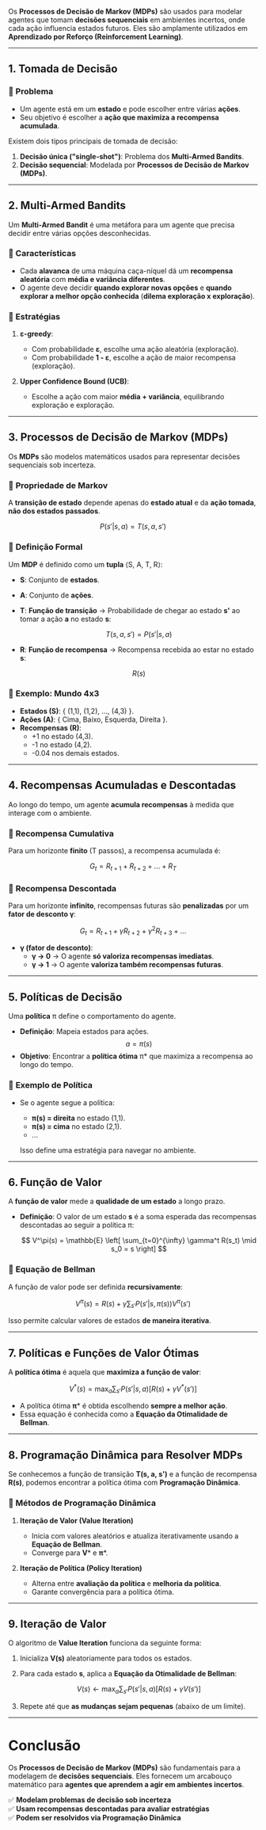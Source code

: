 Os **Processos de Decisão de Markov (MDPs)** são usados para modelar agentes que tomam **decisões sequenciais** em ambientes incertos, onde cada ação influencia estados futuros. Eles são amplamente utilizados em **Aprendizado por Reforço (Reinforcement Learning)**.

---

## 1. Tomada de Decisão

### 🔹 Problema
- Um agente está em um **estado** e pode escolher entre várias **ações**.
- Seu objetivo é escolher a **ação que maximiza a recompensa acumulada**.

Existem dois tipos principais de tomada de decisão:
1. **Decisão única ("single-shot")**: Problema dos **Multi-Armed Bandits**.
2. **Decisão sequencial**: Modelada por **Processos de Decisão de Markov (MDPs)**.

---

## 2. Multi-Armed Bandits

Um **Multi-Armed Bandit** é uma metáfora para um agente que precisa decidir entre várias opções desconhecidas.

### 🔹 Características
- Cada **alavanca** de uma máquina caça-níquel dá um **recompensa aleatória** com **média e variância diferentes**.
- O agente deve decidir **quando explorar novas opções** e **quando explorar a melhor opção conhecida** (**dilema exploração x exploração**).

### 🔹 Estratégias
1. **ε-greedy**:  
   - Com probabilidade **ε**, escolhe uma ação aleatória (exploração).  
   - Com probabilidade **1 - ε**, escolhe a ação de maior recompensa (exploração).

2. **Upper Confidence Bound (UCB)**:  
   - Escolhe a ação com maior **média + variância**, equilibrando exploração e exploração.

---

## 3. Processos de Decisão de Markov (MDPs)

Os **MDPs** são modelos matemáticos usados para representar decisões sequenciais sob incerteza.

### 🔹 **Propriedade de Markov**
A **transição de estado** depende apenas do **estado atual** e da **ação tomada**, **não dos estados passados**.

$$
P(s' | s, a) = T(s, a, s')
$$

### 🔹 **Definição Formal**
Um **MDP** é definido como um **tupla** ⟨S, A, T, R⟩:
- **S**: Conjunto de **estados**.
- **A**: Conjunto de **ações**.
- **T**: **Função de transição** → Probabilidade de chegar ao estado **s'** ao tomar a ação **a** no estado **s**:
  
  $$
  T(s,a,s') = P(s' | s,a)
  $$

- **R**: **Função de recompensa** → Recompensa recebida ao estar no estado **s**:

  $$
  R(s)
  $$

### 🔹 **Exemplo: Mundo 4x3**
- **Estados (S)**: { (1,1), (1,2), ..., (4,3) }.
- **Ações (A)**: { Cima, Baixo, Esquerda, Direita }.
- **Recompensas (R)**:
  - +1 no estado (4,3).
  - -1 no estado (4,2).
  - -0.04 nos demais estados.

---

## 4. Recompensas Acumuladas e Descontadas

Ao longo do tempo, um agente **acumula recompensas** à medida que interage com o ambiente.

### 🔹 **Recompensa Cumulativa**
Para um horizonte **finito** (T passos), a recompensa acumulada é:

$$
G_t = R_{t+1} + R_{t+2} + ... + R_T
$$

### 🔹 **Recompensa Descontada**
Para um horizonte **infinito**, recompensas futuras são **penalizadas** por um **fator de desconto γ**:

$$
G_t = R_{t+1} + \gamma R_{t+2} + \gamma^2 R_{t+3} + ...
$$

- **γ (fator de desconto)**:  
  - **γ → 0** → O agente **só valoriza recompensas imediatas**.  
  - **γ → 1** → O agente **valoriza também recompensas futuras**.

---

## 5. Políticas de Decisão

Uma **política** π define o comportamento do agente.

- **Definição**: Mapeia estados para ações.
  $$
  a = \pi(s)
  $$
- **Objetivo**: Encontrar a **política ótima** π* que maximiza a recompensa ao longo do tempo.

### 🔹 **Exemplo de Política**
- Se o agente segue a política:
  - **π(s) = direita** no estado (1,1).
  - **π(s) = cima** no estado (2,1).
  - ...
  
  Isso define uma estratégia para navegar no ambiente.

---

## 6. Função de Valor

A **função de valor** mede a **qualidade de um estado** a longo prazo.

- **Definição**: O valor de um estado **s** é a soma esperada das recompensas descontadas ao seguir a política π:

  $$
  V^\pi(s) = \mathbb{E} \left[ \sum_{t=0}^{\infty} \gamma^t R(s_t) \mid s_0 = s \right]
  $$

### 🔹 **Equação de Bellman**
A função de valor pode ser definida **recursivamente**:

$$
V^\pi(s) = R(s) + \gamma \sum_{s'} P(s' | s, \pi(s)) V^\pi(s')
$$

Isso permite calcular valores de estados **de maneira iterativa**.

---

## 7. Políticas e Funções de Valor Ótimas

A **política ótima** é aquela que **maximiza a função de valor**:

$$
V^*(s) = \max_a \sum_{s'} P(s' | s, a) [ R(s) + \gamma V^*(s') ]
$$

- A política ótima **π*** é obtida escolhendo **sempre a melhor ação**.
- Essa equação é conhecida como a **Equação da Otimalidade de Bellman**.

---

## 8. Programação Dinâmica para Resolver MDPs

Se conhecemos a função de transição **T(s, a, s')** e a função de recompensa **R(s)**, podemos encontrar a política ótima com **Programação Dinâmica**.

### 🔹 Métodos de Programação Dinâmica
1. **Iteração de Valor (Value Iteration)**  
   - Inicia com valores aleatórios e atualiza iterativamente usando a **Equação de Bellman**.
   - Converge para **V*** e **π***.

2. **Iteração de Política (Policy Iteration)**  
   - Alterna entre **avaliação da política** e **melhoria da política**.
   - Garante convergência para a política ótima.

---

## 9. Iteração de Valor

O algoritmo de **Value Iteration** funciona da seguinte forma:

1. Inicializa **V(s)** aleatoriamente para todos os estados.
2. Para cada estado **s**, aplica a **Equação da Otimalidade de Bellman**:
   
   $$
   V(s) \leftarrow \max_a \sum_{s'} P(s' | s, a) [ R(s) + \gamma V(s') ]
   $$

3. Repete até que **as mudanças sejam pequenas** (abaixo de um limite).

---

# Conclusão

Os **Processos de Decisão de Markov (MDPs)** são fundamentais para a modelagem de **decisões sequenciais**. Eles fornecem um arcabouço matemático para **agentes que aprendem a agir em ambientes incertos**.

✅ **Modelam problemas de decisão sob incerteza**  
✅ **Usam recompensas descontadas para avaliar estratégias**  
✅ **Podem ser resolvidos via Programação Dinâmica**  